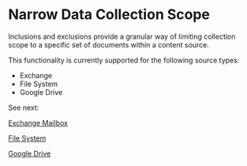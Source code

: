 # Narrow Data Collection Scope

Inclusions and exclusions provide a granular way of limiting collection scope to a specific set of
documents within a content source.

This functionality is currently supported for the following source types:

- Exchange
- File System
- Google Drive

See next:

[Exchange Mailbox](/docs/dataclassification/5.6.2/ndc/sources/database/manage_exchange.md)

[File System](/docs/dataclassification/5.6.2/ndc/sources/file_system/manage_file_system.md)

[ Google Drive](/docs/dataclassification/5.6.2/ndc/sources/google_drive/manage_googledrive.md)
